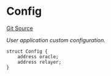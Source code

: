 # Config
[Git Source](https://github.com/darwinia-network/ORMP/blob/5d245763e88118b1bc6b2cfd18dc541a2fe3481d/src/interfaces/IUserConfig.sol)

*User application custom configuration.*


```solidity
struct Config {
    address oracle;
    address relayer;
}
```

